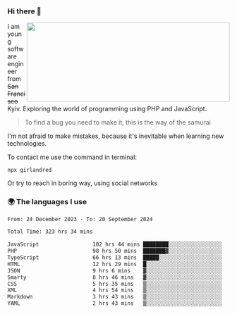 ### Hi there 👋  

<img align='right' src="https://github-readme-stats.vercel.app/api?username=girlandred&count_private=true&show_icons=true&include_all_commits=true&hide_rank=true&hide_title=true&theme=buefy&card_width=300" width=460 height=180>


I am young software engineer from ~~San Francisco~~ Kyiv. Exploring the world of programming using PHP and JavaScript.


> To find a bug you need to make it, this is the way of the samurai



I'm not afraid to make mistakes, because it's inevitable when learning new technologies.

To contact me use the command in terminal:

```
npx girlandred
```

Or try to reach in boring way, using social networks


### 🌍 The languages I use

<!--START_SECTION:waka-->

```txt
From: 24 December 2023 - To: 20 September 2024

Total Time: 323 hrs 34 mins

JavaScript                 102 hrs 44 mins ████████░░░░░░░░░░░░░░░░░   31.74 %
PHP                        98 hrs 50 mins  ███████▓░░░░░░░░░░░░░░░░░   30.54 %
TypeScript                 66 hrs 13 mins  █████░░░░░░░░░░░░░░░░░░░░   20.46 %
HTML                       12 hrs 29 mins  █░░░░░░░░░░░░░░░░░░░░░░░░   03.86 %
JSON                       9 hrs 6 mins    ▓░░░░░░░░░░░░░░░░░░░░░░░░   02.81 %
Smarty                     8 hrs 46 mins   ▓░░░░░░░░░░░░░░░░░░░░░░░░   02.71 %
CSS                        5 hrs 35 mins   ▒░░░░░░░░░░░░░░░░░░░░░░░░   01.73 %
XML                        4 hrs 54 mins   ▒░░░░░░░░░░░░░░░░░░░░░░░░   01.52 %
Markdown                   3 hrs 43 mins   ▒░░░░░░░░░░░░░░░░░░░░░░░░   01.15 %
YAML                       2 hrs 43 mins   ▒░░░░░░░░░░░░░░░░░░░░░░░░   00.84 %
```

<!--END_SECTION:waka-->
